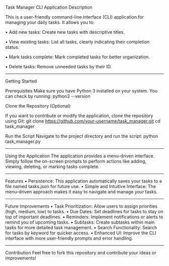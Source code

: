 ﻿Task Manager CLI Application
Description

This is a user-friendly command-line interface (CLI) application for managing your daily tasks. It allows you to:

•	Add new tasks: Create new tasks with descriptive titles.

•	View existing tasks: List all tasks, clearly indicating their completion status.

•	Mark tasks complete: Mark completed tasks for better organization.

•	Delete tasks: Remove unneeded tasks by their ID.
________________________________________

Getting Started

Prerequisites
Make sure you have Python 3 installed on your system. You can check by running:
python3 --version

Clone the Repository (Optional)

If you want to contribute or modify the application, clone the repository using Git:
git clone https://github.com/your-username/task_manager.git
cd task_manager

Run the Script
Navigate to the project directory and run the script:
python task_manager.py
________________________________________

Using the Application
The application provides a menu-driven interface. Simply follow the on-screen prompts to perform actions like adding, viewing, deleting, or marking tasks complete.
________________________________________

Features
•	Persistence: This application automatically saves your tasks to a file named tasks.json for future use.
•	Simple and Intuitive Interface: The menu-driven approach makes it easy to navigate and manage your tasks.
________________________________________

Future Improvements
•	Task Prioritization: Allow users to assign priorities (high, medium, low) to tasks.
•	Due Dates: Set deadlines for tasks to stay on top of important deadlines.
•	Reminders: Implement notifications or alerts to remind you of upcoming tasks.
•	Subtasks: Create subtasks within main tasks for more detailed task management.
•	Search Functionality: Search for tasks by keyword for quicker access.
•	Enhanced UI: Improve the CLI interface with more user-friendly prompts and error handling.
________________________________________

Contribution
Feel free to fork this repository and contribute your ideas or improvements!

